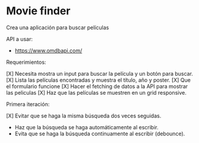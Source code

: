 # Movie finder

Crea una aplicación para buscar películas

API a usar:

- https://www.omdbapi.com/

Requerimientos:

[X] Necesita mostra un input para buscar la película y un botón para buscar.
[X] Lista las películas encontradas y muestra el título, año y poster.
[X] Que el formulario funcione
[X] Hacer el fetching de datos a la API para mostrar las peliculas
[X] Haz que las películas se muestren en un grid responsive.

Primera iteración:

[X] Evitar que se haga la misma búsqueda dos veces seguidas.
- Haz que la búsqueda se haga automáticamente al escribir.
- Evita que se haga la búsqueda continuamente al escribir (debounce).